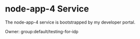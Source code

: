 # node-app-4 Service

The node-app-4 service is bootstrapped by my developer portal.

Owner: group:default/testing-for-idp
